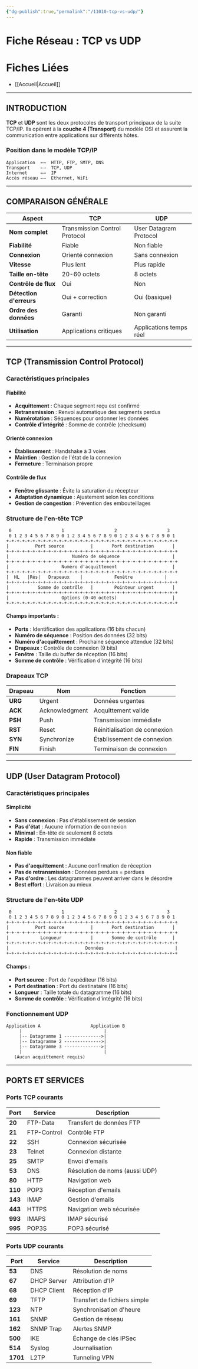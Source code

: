 ```yaml
---
{"dg-publish":true,"permalink":"/11010-tcp-vs-udp/"}
---
```


# Fiche Réseau : TCP vs UDP
# Fiches Liées
- [[Accueil\|Accueil]]
---
## INTRODUCTION

**TCP** et **UDP** sont les deux protocoles de transport principaux de la suite TCP/IP. Ils opèrent à la **couche 4 (Transport)** du modèle OSI et assurent la communication entre applications sur différents hôtes.

### Position dans le modèle TCP/IP

```
Application  ←→  HTTP, FTP, SMTP, DNS
Transport    ←→  TCP, UDP
Internet     ←→  IP
Accès réseau ←→  Ethernet, WiFi
```

---

## COMPARAISON GÉNÉRALE

|Aspect|TCP|UDP|
|---|---|---|
|**Nom complet**|Transmission Control Protocol|User Datagram Protocol|
|**Fiabilité**|Fiable|Non fiable|
|**Connexion**|Orienté connexion|Sans connexion|
|**Vitesse**|Plus lent|Plus rapide|
|**Taille en-tête**|20-60 octets|8 octets|
|**Contrôle de flux**|Oui|Non|
|**Détection d'erreurs**|Oui + correction|Oui (basique)|
|**Ordre des données**|Garanti|Non garanti|
|**Utilisation**|Applications critiques|Applications temps réel|

---

## TCP (Transmission Control Protocol)

### Caractéristiques principales

#### Fiabilité

- **Acquittement** : Chaque segment reçu est confirmé
- **Retransmission** : Renvoi automatique des segments perdus
- **Numérotation** : Séquences pour ordonner les données
- **Contrôle d'intégrité** : Somme de contrôle (checksum)

#### Orienté connexion

- **Établissement** : Handshake à 3 voies
- **Maintien** : Gestion de l'état de la connexion
- **Fermeture** : Terminaison propre

#### Contrôle de flux

- **Fenêtre glissante** : Évite la saturation du récepteur
- **Adaptation dynamique** : Ajustement selon les conditions
- **Gestion de congestion** : Prévention des embouteillages

### Structure de l'en-tête TCP

```
 0                   1                   2                   3
 0 1 2 3 4 5 6 7 8 9 0 1 2 3 4 5 6 7 8 9 0 1 2 3 4 5 6 7 8 9 0 1
+-+-+-+-+-+-+-+-+-+-+-+-+-+-+-+-+-+-+-+-+-+-+-+-+-+-+-+-+-+-+-+-+
|          Port source          |       Port destination       |
+-+-+-+-+-+-+-+-+-+-+-+-+-+-+-+-+-+-+-+-+-+-+-+-+-+-+-+-+-+-+-+-+
|                        Numéro de séquence                    |
+-+-+-+-+-+-+-+-+-+-+-+-+-+-+-+-+-+-+-+-+-+-+-+-+-+-+-+-+-+-+-+-+
|                    Numéro d'acquittement                     |
+-+-+-+-+-+-+-+-+-+-+-+-+-+-+-+-+-+-+-+-+-+-+-+-+-+-+-+-+-+-+-+-+
|  HL   |Rés|   Drapeaux    |            Fenêtre            |
+-+-+-+-+-+-+-+-+-+-+-+-+-+-+-+-+-+-+-+-+-+-+-+-+-+-+-+-+-+-+-+-+
|           Somme de contrôle   |        Pointeur urgent       |
+-+-+-+-+-+-+-+-+-+-+-+-+-+-+-+-+-+-+-+-+-+-+-+-+-+-+-+-+-+-+-+-+
|                    Options (0-40 octets)                     |
+-+-+-+-+-+-+-+-+-+-+-+-+-+-+-+-+-+-+-+-+-+-+-+-+-+-+-+-+-+-+-+-+
```

#### Champs importants :

- **Ports** : Identification des applications (16 bits chacun)
- **Numéro de séquence** : Position des données (32 bits)
- **Numéro d'acquittement** : Prochaine séquence attendue (32 bits)
- **Drapeaux** : Contrôle de connexion (9 bits)
- **Fenêtre** : Taille du buffer de réception (16 bits)
- **Somme de contrôle** : Vérification d'intégrité (16 bits)

### Drapeaux TCP

|Drapeau|Nom|Fonction|
|---|---|---|
|**URG**|Urgent|Données urgentes|
|**ACK**|Acknowledgment|Acquittement valide|
|**PSH**|Push|Transmission immédiate|
|**RST**|Reset|Réinitialisation de connexion|
|**SYN**|Synchronize|Établissement de connexion|
|**FIN**|Finish|Terminaison de connexion|

---

## UDP (User Datagram Protocol)

### Caractéristiques principales

#### Simplicité

- **Sans connexion** : Pas d'établissement de session
- **Pas d'état** : Aucune information de connexion
- **Minimal** : En-tête de seulement 8 octets
- **Rapide** : Transmission immédiate

#### Non fiable

- **Pas d'acquittement** : Aucune confirmation de réception
- **Pas de retransmission** : Données perdues = perdues
- **Pas d'ordre** : Les datagrammes peuvent arriver dans le désordre
- **Best effort** : Livraison au mieux

### Structure de l'en-tête UDP

```
 0                   1                   2                   3
 0 1 2 3 4 5 6 7 8 9 0 1 2 3 4 5 6 7 8 9 0 1 2 3 4 5 6 7 8 9 0 1
+-+-+-+-+-+-+-+-+-+-+-+-+-+-+-+-+-+-+-+-+-+-+-+-+-+-+-+-+-+-+-+-+
|          Port source          |       Port destination       |
+-+-+-+-+-+-+-+-+-+-+-+-+-+-+-+-+-+-+-+-+-+-+-+-+-+-+-+-+-+-+-+-+
|            Longueur           |       Somme de contrôle      |
+-+-+-+-+-+-+-+-+-+-+-+-+-+-+-+-+-+-+-+-+-+-+-+-+-+-+-+-+-+-+-+-+
|                             Données                           |
+-+-+-+-+-+-+-+-+-+-+-+-+-+-+-+-+-+-+-+-+-+-+-+-+-+-+-+-+-+-+-+-+
```

#### Champs :

- **Port source** : Port de l'expéditeur (16 bits)
- **Port destination** : Port du destinataire (16 bits)
- **Longueur** : Taille totale du datagramme (16 bits)
- **Somme de contrôle** : Vérification d'intégrité (16 bits)

### Fonctionnement UDP

```
Application A                   Application B
     |                               |
     |-- Datagramme 1 -------------->|
     |-- Datagramme 2 -------------->|
     |-- Datagramme 3 -------------->|
     |                               |
   (Aucun acquittement requis)
```

---

## PORTS ET SERVICES

### Ports TCP courants

|Port|Service|Description|
|---|---|---|
|**20**|FTP-Data|Transfert de données FTP|
|**21**|FTP-Control|Contrôle FTP|
|**22**|SSH|Connexion sécurisée|
|**23**|Telnet|Connexion distante|
|**25**|SMTP|Envoi d'emails|
|**53**|DNS|Résolution de noms (aussi UDP)|
|**80**|HTTP|Navigation web|
|**110**|POP3|Réception d'emails|
|**143**|IMAP|Gestion d'emails|
|**443**|HTTPS|Navigation web sécurisée|
|**993**|IMAPS|IMAP sécurisé|
|**995**|POP3S|POP3 sécurisé|

### Ports UDP courants

|Port|Service|Description|
|---|---|---|
|**53**|DNS|Résolution de noms|
|**67**|DHCP Server|Attribution d'IP|
|**68**|DHCP Client|Réception d'IP|
|**69**|TFTP|Transfert de fichiers simple|
|**123**|NTP|Synchronisation d'heure|
|**161**|SNMP|Gestion de réseau|
|**162**|SNMP Trap|Alertes SNMP|
|**500**|IKE|Échange de clés IPSec|
|**514**|Syslog|Journalisation|
|**1701**|L2TP|Tunneling VPN|
